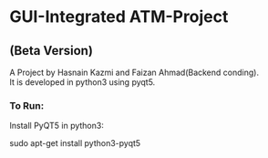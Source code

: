 # GUI-Integrated ATM-Project

## (Beta Version)
A Project by Hasnain Kazmi and Faizan Ahmad(Backend conding).                                                                     
It is developed in python3 using pyqt5.

### To Run:
Install PyQT5 in python3:

sudo apt-get install python3-pyqt5
